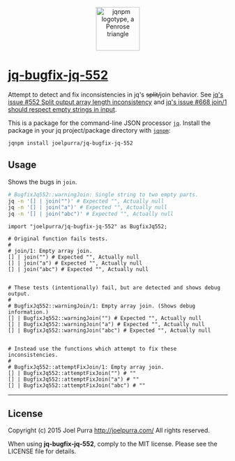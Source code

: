 <p align="center">
  <a href="https://github.com/joelpurra/jqnpm"><img src="https://rawgit.com/joelpurra/jqnpm/master/resources/logotype/penrose-triangle.svg" alt="jqnpm logotype, a Penrose triangle" width="100" border="0" /></a>
</p>

# [jq-bugfix-jq-552](https://github.com/joelpurra/jq-bugfix-jq-552)

Attempt to detect and fix inconsistencies in jq's ~~split/~~join behavior. See [jq's issue #552 Split output array length inconsistency](https://github.com/stedolan/jq/issues/552) and [jq's issue #668 join/1 should respect empty strings in input](https://github.com/stedolan/jq/issues/668).

This is a package for the command-line JSON processor [`jq`](https://stedolan.github.io/jq/). Install the package in your jq project/package directory with [`jqnpm`](https://github.com/joelpurra/jqnpm):

```bash
jqnpm install joelpurra/jq-bugfix-jq-552
```



## Usage

Shows the bugs in `join`.

```bash
# BugfixJq552::warningJoin: Single string to two empty parts.
jq -n '[] | join("")' # Expected "", Actually null
jq -n '[] | join("a")' # Expected "", Actually null
jq -n '[] | join("abc")' # Expected "", Actually null
```

```jq
import "joelpurra/jq-bugfix-jq-552" as BugfixJq552;

# Original function fails tests.
#
# join/1: Empty array join.
[] | join("") # Expected "", Actually null
[] | join("a") # Expected "", Actually null
[] | join("abc") # Expected "", Actually null


# These tests (intentionally) fail, but are detected and shows debug output.
#
# BugfixJq552::warningJoin/1: Empty array join. (Shows debug information.)
[] | BugfixJq552::warningJoin("") # Expected "", Actually null
[] | BugfixJq552::warningJoin("a") # Expected "", Actually null
[] | BugfixJq552::warningJoin("abc") # Expected "", Actually null


# Instead use the functions which attempt to fix these inconsistencies.
#
# BugfixJq552::attemptFixJoin/1: Empty array join.
[] | BugfixJq552::attemptFixJoin("") # ""
[] | BugfixJq552::attemptFixJoin("a") # ""
[] | BugfixJq552::attemptFixJoin("abc") # ""

```



---

## License
Copyright (c) 2015 Joel Purra <http://joelpurra.com/>
All rights reserved.

When using **jq-bugfix-jq-552**, comply to the MIT license. Please see the LICENSE file for details.
